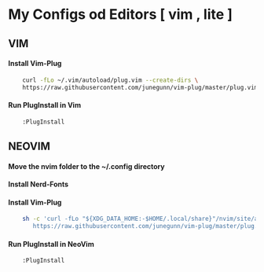 # My Configs od Editors [ vim , lite ]



## VIM

#### Install Vim-Plug
```bash
	curl -fLo ~/.vim/autoload/plug.vim --create-dirs \
    https://raw.githubusercontent.com/junegunn/vim-plug/master/plug.vim
```

#### Run PlugInstall in Vim
```bash
	:PlugInstall
```
## NEOVIM

#### Move the nvim folder to the ~/.config directory
#### Install Nerd-Fonts


#### Install Vim-Plug
```bash
    sh -c 'curl -fLo "${XDG_DATA_HOME:-$HOME/.local/share}"/nvim/site/autoload/plug.vim --create-dirs \
       https://raw.githubusercontent.com/junegunn/vim-plug/master/plug.vim'

```

#### Run PlugInstall in NeoVim
```
    :PlugInstall
```
